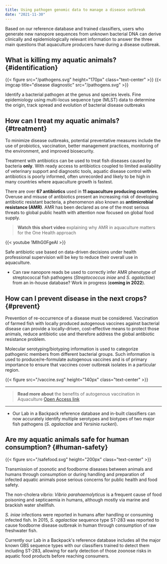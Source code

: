 ```yaml
---
title: Using pathogen genomic data to manage a disease outbreak
date: "2021-11-30"
---
```


Based on our reference database and trained classifiers, users who generate new nanopore sequences from unknown bacterial DNA can derive clinically and epidemiologically relevant information to answer the three main questions that aquaculture producers have during a disease outbreak.

## What is killing my aquatic animals? {#identification}

{{< figure src="/pathogens.svg" height="170px" class="text-center" >}}
{{< imgcap title="disease diagnostic" src="/pathogens.svg" >}}


Identify a bacterial pathogen at the genus and species levels. Fine epidemiology using multi-locus sequence type (MLST) data to determine the origin, track spread and evolution of bacterial disease outbreaks 

## How can I treat my aquatic animals? {#treatment}

To minimize disease outbreaks, potential preventative measures include the use of probiotics, vaccination, better management practices, monitoring of the environment, and improved biosecurity. 

Treatment with antibiotics can be used to treat fish diseases caused by bacteria **only**. With ready access to antibiotics coupled to limited availability of veterinary support and diagnostic tools, aquatic disease control with antibiotics is poorly informed, often unrecorded and likely to be high in many countries where aquaculture growth is fastest. 

There are over **67 antibiotics** used in **11 aquaculture producing countries**. Overuse and misuse of antibiotics present an increasing risk of developing antibiotic resistant bacteria, a phenomenon also known as **antimicrobial resistance (AMR)**. AMR has been declared as one of the most serious threats to global public health with attention now focused on global food supply. 

   > **Watch this short video** explaining why AMR in aquaculture matters for the One Health approach

{{< youtube 1MlhG0FgeAI >}}



Safe antibiotic use based on data-driven decisions under health professional supervision will be key to reduce their overall use in aquaculture.

- Can raw nanopore reads be used to correctly infer AMR phenotype of streptococcal fish pathogens (*Streptococcus iniae* and *S. agalactiae*) from an in-house database? Work in progress (**coming in 2022**).

## How can I prevent disease in the next crops? {#prevent}

Prevention of re-occurrence of a disease must be considered. Vaccination of farmed fish with locally produced autogenous vaccines against bacterial disease can provide a locally-driven, cost-effective means to protect those animals, reduce antibiotic use and therefore address the global antibiotic resistance problem. 

Molecular serotyping/biotyping information is used to categorize pathogenic members from different bacterial groups. Such information is used to produce/re-formulate autogenous vaccines and is of primary importance to ensure that vaccines cover outbreak isolates in a particular region.


{{< figure src="/vaccine.svg" height="140px" class="text-center" >}}

---
   > **Read more about** the benefits of autogenous vaccination in Aquaculture [Open Access link](https://onlinelibrary.wiley.com/doi/10.1111/raq.12633)
---

- Our Lab in a Backpack reference database and in-built classifiers can now accurately identify multiple serotypes and biotypes of two major fish pathogens (*S. agalactiae* and *Yersinia ruckeri*).

## Are my aquatic animals safe for human consumption? {#human-safety}

{{< figure src="/safefood.svg" height="200px" class="text-center" >}}


Transmission of zoonotic and foodborne diseases between animals and humans through consumption or during handling and preparation of infected aquatic animals pose serious concerns for public health and food safety.

The non-cholera vibrio: *Vibrio parahaemolyticus* is a frequent cause of food poisoning and septicaemia in humans, although mostly via marine and brackish water shellfish.

*S. iniae* infections were reported in humans after handling or consuming infected fish. In 2015, *S. agalactiae* sequence type ST-283 was reported to cause foodborne disease outbreak in human through consumption of raw freshwater fish.

Currently our Lab in a Backpack's reference database includes all the major known GBS sequence types with our classifiers trained to detect them including ST-283, allowing for early detection of those zoonose risks in aquatic food products before reaching consumers. 
